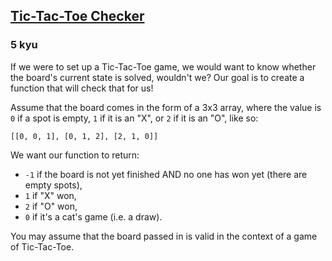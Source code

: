 <h2><a href=https://www.codewars.com/kata/525caa5c1bf619d28c000335/train/java target="_blank">Tic-Tac-Toe Checker</a></h2><h3>5 kyu</h3><p>If we were to set up a Tic-Tac-Toe game, we would want to know whether the board's current state is solved, wouldn't we? Our goal is to create a function that will check that for us!</p><p>Assume that the board comes in the form of a 3x3 array, where the value is <code>0</code> if a spot is empty, <code>1</code> if it is an "X", or <code>2</code> if it is an "O", like so:</p><pre><code>[[0, 0, 1], [0, 1, 2], [2, 1, 0]]</code></pre><p>We want our function to return:</p><ul><li><code>-1</code> if the board is not yet finished AND no one has won yet (there are empty spots),</li><li><code>1</code> if "X" won,</li><li><code>2</code> if "O" won,</li><li><code>0</code> if it's a cat's game (i.e. a draw).</li></ul><p>You may assume that the board passed in is valid in the context of a game of Tic-Tac-Toe.</p>